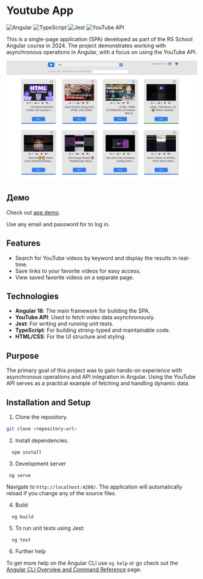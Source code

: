 # Youtube App

![Angular](https://img.shields.io/badge/Angular-18-red?style=flat-square&logo=angular)
![TypeScript](https://img.shields.io/badge/TypeScript-4.0-blue?style=flat-square&logo=typescript)
![Jest](https://img.shields.io/badge/Jest-27-brightgreen?style=flat-square&logo=jest)
![YouTube API](https://img.shields.io/badge/YouTube%20API-v3-red?style=flat-square&logo=youtube)

This is a single-page application (SPA) developed as part of the RS School Angular course in 2024. The project demonstrates working with asynchronous operations in Angular, with a focus on using the YouTube API.

![Screenshot of the app](youtube-app/src/assets/images/screen.jpg)

## Демо

Check out [app demo](https://nuttik.github.io/youtube-search/youtube-app/).

Use any email and password for to log in.

## Features

- Search for YouTube videos by keyword and display the results in real-time.
- Save links to your favorite videos for easy access.
- View saved favorite videos on a separate page.

## Technologies

- **Angular 18**: The main framework for building the SPA.
- **YouTube API**: Used to fetch video data asynchronously.
- **Jest**: For writing and running unit tests.
- **TypeScript**: For building strong-typed and maintainable code.
- **HTML/CSS**: For the UI structure and styling.

## Purpose

The primary goal of this project was to gain hands-on experience with asynchronous operations and API integration in Angular. Using the YouTube API serves as a practical example of fetching and handling dynamic data.

## Installation and Setup

1. Clone the repository.

```bash
git clone <repository-url>
```

2. Install dependencies.

```
  npm install
```

3.  Development server

```
 ng serve
```

Navigate to `http://localhost:4200/`. The application will automatically reload if you change any of the source files.

4. Build

```
  ng build
```

5. To run unit tests using Jest:

```
  ng test
```

6. Further help

To get more help on the Angular CLI use `ng help` or go check out the [Angular CLI Overview and Command Reference](https://angular.dev/tools/cli) page.
